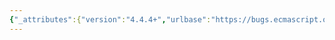 ```yaml
---
{"_attributes":{"version":"4.4.4+","urlbase":"https://bugs.ecmascript.org/","maintainer":"dherman@mozilla.com"},"bug":{"bug_id":2374,"creation_ts":"2013-12-10 19:55:00 -0800","short_desc":"Define a data model","delta_ts":"2013-12-11 05:25:03 -0800","product":"ECMA-404  JSON","component":"1st Edition","version":"unspecified","rep_platform":"All","op_sys":"All","bug_status":"CONFIRMED","priority":"Normal","bug_severity":"enhancement","everconfirmed":true,"reporter":{"uid":"jjc","name":"James Clark"},"assigned_to":{"uid":"douglas","name":"Douglas Crockford"},"cc":["allen","james.h.manger","jjc"],"long_desc":[{"commentid":6914,"comment_count":0,"who":{"uid":"jjc","name":"James Clark"},"bug_when":"2013-12-10 19:55:38 -0800","thetext":"ECMA-404 would be a better basis on which to build higher-level specifications, if it defined a relatively abstract, low-level data model.\n\nThis would define the least restrictive reasonable semantics: the semantics should not treat as identical any values that higher layers might reasonably want to treat as distinct.  This would not claim to be the one, true JSON semantics: it would merely a semantic layer on which other higher-level semantic layers can conveniently be built.\n\nI would suggest the following strawman\n\n1. a JSON value is an object value, an array value, a number value, a string value, a boolean value or a null value.\n2. an object value is an ordered sequence of <string, value> pairs\n3. an array value is an ordered sequence of values\n4. a number value is a rational number x/(10^n), where n is a non-negative integer, and x is an integer, and is not a multiple of 10 unless n is 0\n5. a string value is an ordered sequence of Unicode code points\n\nIn terms of conformance, I would suggest the spec should say that a conforming parser must interpret JSON texts that represent the same JSON value identically.  It should not require that a conforming parser expose this low-level data model."},{"commentid":6925,"comment_count":1,"who":{"uid":"james.h.manger","name":"James Manger"},"bug_when":"2013-12-11 05:25:03 -0800","thetext":"Syntactically a JSON object looks like \"an ordered sequence of <string, value> pairs\". However, in practice the *data model* used in the vast majority of implementations for a JSON object is: a collection of <name, value> pairs, where order does not matter, and each name is a unique string.\n\nAttempting to expand the object data model to allow duplicates and make order significant can only dilute the great interoperability JSON enjoys. Saying a message is JSON would no longer be sufficient to know that practically any JSON library can handle it.\n\nThe specification could add a paragraph noting that the syntax could be useful when element order matters or duplicates are allowed, but any such use of the syntax must not be labelled \"JSON\" as it will not be interoperable with many JSON-compliant systems."}]}}
---
```

